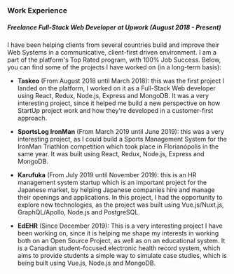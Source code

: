 ### Work Experience

##### Freelance Full-Stack Web Developer at Upwork (August 2018 - Present)

I have been helping clients from several countries build and improve their Web Systems in a communicative, client-first driven environment. I am a part of the platform's Top Rated program, with 100% Job Success. Below, you can find some of the projects I have worked on (in a long-term basis):

* **Taskeo** (From August 2018 until March 2018): this was the first project I landed on the platform, I worked on it as a Full-Stack Web developer using React, Redux, Node.js, Express and MongoDB. It was a very interesting project, since it helped me build a new perspective on how StartUp project work and how they're developed in a customer-first approach. 
  
* **SportsLog IronMan** (From March 2019 until June 2019): this was a very interesting project, as I could build a Sports Management System for the IronMan Triathlon competition which took place in Florianópolis in the same year. It was built using React, Redux, Node.js, Express and MongoDB.

* **Karufuka** (From July 2019 until November 2019): this is an HR management system startup which is an important project for the Japanese market, by helping Japanese companies hire and manage their openings and applications. In this project, I had the opportunity to explore new technologies, as the project was built using Vue.js/Nuxt.js, GraphQL/Apollo, Node.js and PostgreSQL. 

* **EdEHR** (Since December 2019): This is a very interesting project I have been working on, since it is helping me shape my interests in working both on an Open Source Project, as well as on an educational system. It is a Canadian student-focused electronic health record system, which aims to provide students a simple way to simulate case studies, which is being built using Vue.js, Node.js and MongoDB.